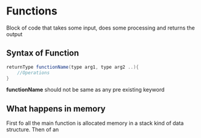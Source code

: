 # Functions
Block of code that takes some input, does some processing and returns the output

## Syntax of Function
```java
returnType functionName(type arg1, type arg2 ..){
    //Operations
}
```

<b>functionName</b> should not be same as any pre existing keyword

## What happens in memory
First fo all the main function is allocated memory in a stack kind of data structure. Then of an 
